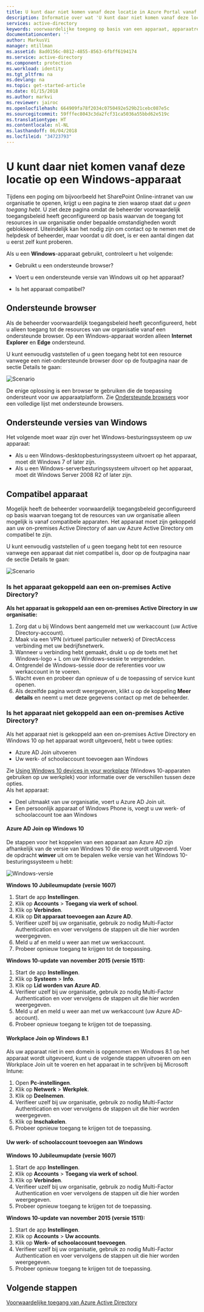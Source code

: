 ```yaml
---
title: U kunt daar niet komen vanaf deze locatie in Azure Portal vanaf een Windows-apparaat | Microsoft Docs
description: Informatie over wat 'U kunt daar niet komen vanaf deze locatie' veroorzaakt en wat u kunt controleren om te voorkomen dat u dit dialoogvenster tegenkomt.
services: active-directory
keywords: voorwaardelijke toegang op basis van een apparaat, apparaatregistratie, apparaatregistratie inschakelen, apparaatregistratie en MDM
documentationcenter: ''
author: MarkusVi
manager: mtillman
ms.assetid: 8ad0156c-0812-4855-8563-6fbff6194174
ms.service: active-directory
ms.component: protection
ms.workload: identity
ms.tgt_pltfrm: na
ms.devlang: na
ms.topic: get-started-article
ms.date: 01/15/2018
ms.author: markvi
ms.reviewer: jairoc
ms.openlocfilehash: 664909fa78f2034c0750492e529b21cebc087e5c
ms.sourcegitcommit: 59fffec8043c3da2fcf31ca5036a55bbd62e519c
ms.translationtype: HT
ms.contentlocale: nl-NL
ms.lasthandoff: 06/04/2018
ms.locfileid: "34723793"
---
```

# <a name="you-cant-get-there-from-here-on-a-windows-device"></a>U kunt daar niet komen vanaf deze locatie op een Windows-apparaat

Tijdens een poging om bijvoorbeeld het SharePoint Online-intranet van uw organisatie te openen, krijgt u een pagina te zien waarop staat dat *u geen toegang hebt*. U ziet deze pagina omdat de beheerder voorwaardelijk toegangsbeleid heeft geconfigureerd op basis waarvan de toegang tot resources in uw organisatie onder bepaalde omstandigheden wordt geblokkeerd. Uiteindelijk kan het nodig zijn om contact op te nemen met de helpdesk of beheerder, maar voordat u dit doet, is er een aantal dingen dat u eerst zelf kunt proberen.

Als u een **Windows**-apparaat gebruikt, controleert u het volgende:

- Gebruikt u een ondersteunde browser?

- Voert u een ondersteunde versie van Windows uit op het apparaat?

- Is het apparaat compatibel?






## <a name="supported-browser"></a>Ondersteunde browser

Als de beheerder voorwaardelijk toegangsbeleid heeft geconfigureerd, hebt u alleen toegang tot de resources van uw organisatie vanaf een ondersteunde browser. Op een Windows-apparaat worden alleen **Internet Explorer** en **Edge** ondersteund.

U kunt eenvoudig vaststellen of u geen toegang hebt tot een resource vanwege een niet-ondersteunde browser door op de foutpagina naar de sectie Details te gaan:

![Scenario](./media/active-directory-conditional-access-device-remediation/02.png "Berichten over ontoegankelijke toepassingen voor niet-ondersteunde browsers")

De enige oplossing is een browser te gebruiken die de toepassing ondersteunt voor uw apparaatplatform. Zie [Ondersteunde browsers](active-directory-conditional-access-supported-apps.md) voor een volledige lijst met ondersteunde browsers.  


## <a name="supported-versions-of-windows"></a>Ondersteunde versies van Windows

Het volgende moet waar zijn over het Windows-besturingssysteem op uw apparaat: 

- Als u een Windows-desktopbesturingssysteem uitvoert op het apparaat, moet dit Windows 7 of later zijn.
- Als u een Windows-serverbesturingssysteem uitvoert op het apparaat, moet dit Windows Server 2008 R2 of later zijn. 


## <a name="compliant-device"></a>Compatibel apparaat

Mogelijk heeft de beheerder voorwaardelijk toegangsbeleid geconfigureerd op basis waarvan toegang tot de resources van uw organisatie alleen mogelijk is vanaf compatibele apparaten. Het apparaat moet zijn gekoppeld aan uw on-premises Active Directory of aan uw Azure Active Directory om compatibel te zijn.

U kunt eenvoudig vaststellen of u geen toegang hebt tot een resource vanwege een apparaat dat niet compatibel is, door op de foutpagina naar de sectie Details te gaan:
 
![Scenario](./media/active-directory-conditional-access-device-remediation/01.png "Berichten over ontoegankelijke toepassingen voor niet-geregistreerde apparaten")


### <a name="is-your-device-joined-to-an-on-premises-active-directory"></a>Is het apparaat gekoppeld aan een on-premises Active Directory?

**Als het apparaat is gekoppeld aan een on-premises Active Directory in uw organisatie:**

1. Zorg dat u bij Windows bent aangemeld met uw werkaccount (uw Active Directory-account).
2. Maak via een VPN (virtueel particulier netwerk) of DirectAccess verbinding met uw bedrijfsnetwerk.
3. Wanneer u verbinding hebt gemaakt, drukt u op de toets met het Windows-logo + L om uw Windows-sessie te vergrendelen.
4. Ontgrendel de Windows-sessie door de referenties voor uw werkaccount in te voeren.
5. Wacht even en probeer dan opnieuw of u de toepassing of service kunt openen.
6. Als dezelfde pagina wordt weergegeven, klikt u op de koppeling **Meer details** en neemt u met deze gegevens contact op met de beheerder.


### <a name="is-your-device-not-joined-to-an-on-premises-active-directory"></a>Is het apparaat niet gekoppeld aan een on-premises Active Directory?

Als het apparaat niet is gekoppeld aan een on-premises Active Directory en Windows 10 op het apparaat wordt uitgevoerd, hebt u twee opties:

* Azure AD Join uitvoeren
* Uw werk- of schoolaccount toevoegen aan Windows

Zie [Using Windows 10 devices in your workplace](active-directory-azureadjoin-windows10-devices.md) (Windows 10-apparaten gebruiken op uw werkplek) voor informatie over de verschillen tussen deze opties.  
Als het apparaat:

- Deel uitmaakt van uw organisatie, voert u Azure AD Join uit.
- Een persoonlijk apparaat of Windows Phone is, voegt u uw werk- of schoolaccount toe aan Windows 



#### <a name="azure-ad-join-on-windows-10"></a>Azure AD Join op Windows 10

De stappen voor het koppelen van een apparaat aan Azure AD zijn afhankelijk van de versie van Windows 10 die erop wordt uitgevoerd. Voer de opdracht **winver** uit om te bepalen welke versie van het Windows 10-besturingssysteem u hebt: 

![Windows-versie](./media/active-directory-conditional-access-device-remediation/03.png )


**Windows 10 Jubileumupdate (versie 1607)**

1. Start de app **Instellingen**.
2. Klik op **Accounts** > **Toegang via werk of school**.
3. Klik op **Verbinden**.
4. Klik op **Dit apparaat toevoegen aan Azure AD**.
5. Verifieer uzelf bij uw organisatie, gebruik zo nodig Multi-Factor Authentication en voer vervolgens de stappen uit die hier worden weergegeven.
6. Meld u af en meld u weer aan met uw werkaccount.
7. Probeer opnieuw toegang te krijgen tot de toepassing.

**Windows 10-update van november 2015 (versie 1511):**

1. Start de app **Instellingen**.
2. Klik op **Systeem** > **Info**.
3. Klik op **Lid worden van Azure AD**.
4. Verifieer uzelf bij uw organisatie, gebruik zo nodig Multi-Factor Authentication en voer vervolgens de stappen uit die hier worden weergegeven.
5. Meld u af en meld u weer aan met uw werkaccount (uw Azure AD-account).
6. Probeer opnieuw toegang te krijgen tot de toepassing.


#### <a name="workplace-join-on-windows-81"></a>Workplace Join op Windows 8.1

Als uw apparaat niet in een domein is opgenomen en Windows 8.1 op het apparaat wordt uitgevoerd, kunt u de volgende stappen uitvoeren om een Workplace Join uit te voeren en het apparaat in te schrijven bij Microsoft Intune:

1. Open **Pc-instellingen**.
2. Klik op **Netwerk** > **Werkplek**.
3. Klik op **Deelnemen**.
4. Verifieer uzelf bij uw organisatie, gebruik zo nodig Multi-Factor Authentication en voer vervolgens de stappen uit die hier worden weergegeven.
5. Klik op **Inschakelen**.
6. Probeer opnieuw toegang te krijgen tot de toepassing.



#### <a name="add-your-work-or-school-account-to-windows"></a>Uw werk- of schoolaccount toevoegen aan Windows 


**Windows 10 Jubileumupdate (versie 1607)**

1. Start de app **Instellingen**.
2. Klik op **Accounts** > **Toegang via werk of school**.
3. Klik op **Verbinden**.
4. Verifieer uzelf bij uw organisatie, gebruik zo nodig Multi-Factor Authentication en voer vervolgens de stappen uit die hier worden weergegeven.
5. Probeer opnieuw toegang te krijgen tot de toepassing.


**Windows 10-update van november 2015 (versie 1511):**

1. Start de app **Instellingen**.
2. Klik op **Accounts** > **Uw accounts**.
3. Klik op **Werk- of schoolaccount toevoegen**.
4. Verifieer uzelf bij uw organisatie, gebruik zo nodig Multi-Factor Authentication en voer vervolgens de stappen uit die hier worden weergegeven.
5. Probeer opnieuw toegang te krijgen tot de toepassing.





## <a name="next-steps"></a>Volgende stappen
[Voorwaardelijke toegang van Azure Active Directory](active-directory-conditional-access-azure-portal.md)

